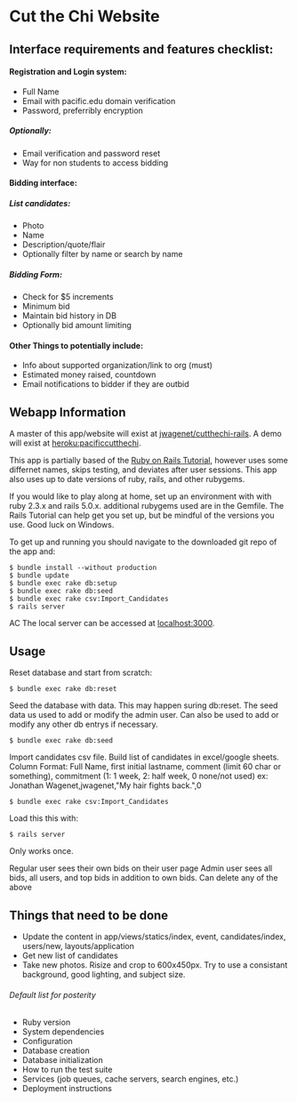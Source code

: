 Cut the Chi Website
==========================

## Interface requirements and features checklist:

#### Registration and Login system:
* Full Name
* Email with pacific.edu domain verification
* Password, preferribly encryption
		
##### Optionally:
* Email verification and password reset
* Way for non students to access bidding		

#### Bidding interface:
##### List candidates:
* Photo
* Name
* Description/quote/flair			
* Optionally filter by name or search by name

##### Bidding Form:
* Check for $5 increments
* Minimum bid	
* Maintain bid history in DB
* Optionally bid amount limiting	
			
#### Other Things to potentially include:
* Info about supported organization/link to org (must)
* Estimated money raised, countdown		
* Email notifications to bidder if they are outbid


## Webapp Information

A master of this app/website will exist at [jwagenet/cutthechi-rails](https://github.com/jwagenet/cutthechi-rails).
A demo will exist at [heroku:pacificcutthechi](http://pacificcutthechi.herokuapp.com/).

This app is partially based of the [Ruby on Rails Tutorial](http://www.railstutorial.org/book), however uses some differnet names, skips testing, and deviates after user sessions. This app also uses up to date versions of ruby, rails, and other rubygems.

If you would like to play along at home, set up an environment with with ruby 2.3.x and rails 5.0.x. additional rubygems used are in the Gemfile. The Rails Tutorial can help get you set up, but be mindful of the versions you use. Good luck on Windows.

To get up and running you should navigate to the downloaded git repo of the app and:

```
$ bundle install --without production
$ bundle update
$ bundle exec rake db:setup
$ bundle exec rake db:seed
$ bundle exec rake csv:Import_Candidates
$ rails server
```
AC
The local server can be accessed at [localhost:3000](http://localhost:3000).


## Usage

Reset database and start from scratch:
```
$ bundle exec rake db:reset
```

Seed the database with data. This may happen suring db:reset. The seed data us used to add or modify the admin user. Can also be used to add or modify any other db entrys if necessary.
```
$ bundle exec rake db:seed
```

Import candidates csv file. Build list of candidates in excel/google sheets. Column Format:
Full Name, first initial lastname, comment (limit 60 char or something), commitment (1: 1 week, 2: half week, 0 none/not used)
ex:
Jonathan Wagenet,jwagenet,"My hair fights back.",0
```
$ bundle exec rake csv:Import_Candidates
```
Load this this with:
```
$ rails server
```
Only works once.

Regular user sees their own bids on their user page
Admin user sees all bids, all users, and top bids in addition to own bids. Can delete any of the above

## Things that need to be done
* Update the content in app/views/statics/index, event, candidates/index, users/new, layouts/application
* Get new list of candidates
* Take new photos. Risize and crop to 600x450px. Try to use a consistant background, good lighting, and subject size.



###### Default list for posterity
* Ruby version
* System dependencies
* Configuration
* Database creation
* Database initialization
* How to run the test suite
* Services (job queues, cache servers, search engines, etc.)
* Deployment instructions
